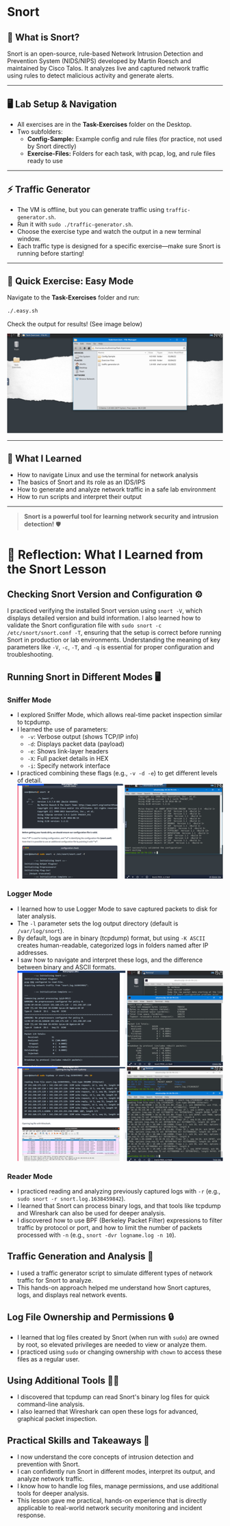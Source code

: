 # Snort

## 🚀 What is Snort?
Snort is an open-source, rule-based Network Intrusion Detection and Prevention System (NIDS/NIPS) developed by Martin Roesch and maintained by Cisco Talos. It analyzes live and captured network traffic using rules to detect malicious activity and generate alerts. 

---

## 🖥️ Lab Setup & Navigation
- All exercises are in the **Task-Exercises** folder on the Desktop.
- Two subfolders:
  - **Config-Sample:** Example config and rule files (for practice, not used by Snort directly)
  - **Exercise-Files:** Folders for each task, with pcap, log, and rule files ready to use

---

## ⚡ Traffic Generator
- The VM is offline, but you can generate traffic using `traffic-generator.sh`.
- Run it with `sudo ./traffic-generator.sh`.
- Choose the exercise type and watch the output in a new terminal window.
- Each traffic type is designed for a specific exercise—make sure Snort is running before starting!

---

## 📝 Quick Exercise: Easy Mode
Navigate to the **Task-Exercises** folder and run:
```bash
./.easy.sh
```
Check the output for results! (See image below)

![image](1.png)

---

## 🎯 What I Learned
- How to navigate Linux and use the terminal for network analysis
- The basics of Snort and its role as an IDS/IPS
- How to generate and analyze network traffic in a safe lab environment
- How to run scripts and interpret their output

---

> **Snort is a powerful tool for learning network security and intrusion detection!** 🛡️ 


# 📝 Reflection: What I Learned from the Snort Lesson

## Checking Snort Version and Configuration ⚙️
I practiced verifying the installed Snort version using `snort -V`, which displays detailed version and build information. I also learned how to validate the Snort configuration file with `sudo snort -c /etc/snort/snort.conf -T`, ensuring that the setup is correct before running Snort in production or lab environments. Understanding the meaning of key parameters like `-V`, `-c`, `-T`, and `-q` is essential for proper configuration and troubleshooting.

## Running Snort in Different Modes 🖥️
### Sniffer Mode
- I explored Sniffer Mode, which allows real-time packet inspection similar to tcpdump.
- I learned the use of parameters:
  - `-v`: Verbose output (shows TCP/IP info)
  - `-d`: Displays packet data (payload)
  - `-e`: Shows link-layer headers
  - `-X`: Full packet details in HEX
  - `-i`: Specify network interface
- I practiced combining these flags (e.g., `-v -d -e`) to get different levels of detail.
![image](2.png)
### Logger Mode
- I learned how to use Logger Mode to save captured packets to disk for later analysis.
- The `-l` parameter sets the log output directory (default is `/var/log/snort`).
- By default, logs are in binary (tcpdump) format, but using `-K ASCII` creates human-readable, categorized logs in folders named after IP addresses.
- I saw how to navigate and interpret these logs, and the difference between binary and ASCII formats.
![image](3.png)
![image](4.png)
### Reader Mode
- I practiced reading and analyzing previously captured logs with `-r` (e.g., `sudo snort -r snort.log.1638459842`).
- I learned that Snort can process binary logs, and that tools like tcpdump and Wireshark can also be used for deeper analysis.
- I discovered how to use BPF (Berkeley Packet Filter) expressions to filter traffic by protocol or port, and how to limit the number of packets processed with `-n` (e.g., `snort -dvr logname.log -n 10`).

## Traffic Generation and Analysis 🚦
- I used a traffic generator script to simulate different types of network traffic for Snort to analyze.
- This hands-on approach helped me understand how Snort captures, logs, and displays real network events.

## Log File Ownership and Permissions 🔒
- I learned that log files created by Snort (when run with `sudo`) are owned by root, so elevated privileges are needed to view or analyze them.
- I practiced using `sudo` or changing ownership with `chown` to access these files as a regular user.

## Using Additional Tools 🧑‍💻
- I discovered that tcpdump can read Snort's binary log files for quick command-line analysis.
- I also learned that Wireshark can open these logs for advanced, graphical packet inspection.

## Practical Skills and Takeaways 🚀
- I now understand the core concepts of intrusion detection and prevention with Snort.
- I can confidently run Snort in different modes, interpret its output, and analyze network traffic.
- I know how to handle log files, manage permissions, and use additional tools for deeper analysis.
- This lesson gave me practical, hands-on experience that is directly applicable to real-world network security monitoring and incident response.
